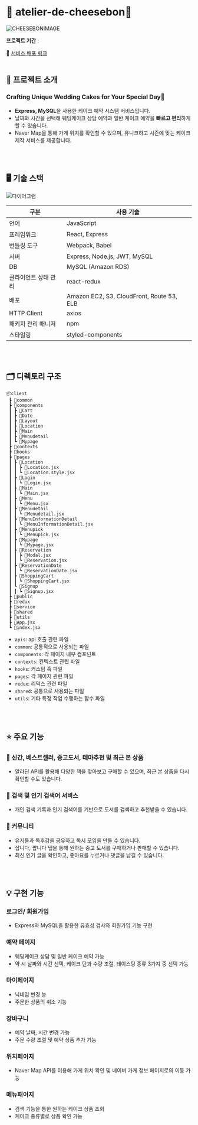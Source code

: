 # 🎂 atelier-de-cheesebon🧡 
![CHEESEBONIMAGE](https://github.com/Jinyang-Park/cheese/assets/80263801/09b37e50-5f14-4a34-97c0-d020515ba182)

**프로젝트 기간**  : 

🔗 [서비스 배포 링크](https://atelier-de-cheesebon.com/)
<br/>
<br/>


## 📢 프로젝트 소개

### Crafting Unique Wedding Cakes for Your Special Day🧡
* **Express, MySQL**을 사용한 케이크 예약 시스템 서비스입니다.
* 날짜와 시간을 선택해 웨딩케이크 상담 예약과 일반 케이크 예약을 **빠르고 편리**하게 할 수 있습니다.
* Naver Map을 통해 가게 위치를 확인할 수 있으며, 유니크하고 시즌에 맞는 케이크 제작 서비스를 제공합니다.
<br/>
<br/>

## 🖥 기술 스택
![다이어그램](https://github.com/Jinyang-Park/cheese/assets/80263801/95862ffb-1b20-431a-bc83-bbec8065f830)


| 구분                 | 사용 기술          |
| -------------------- | ------------------ |
| 언어              | JavaScript            |
| 프레임워크                   | React, Express           |
| 번들링 도구                 | Webpack, Babel           |
| 서버             | Express, Node.js, JWT, MySQL        |
| DB                   | MySQL (Amazon RDS) |
| 클라이언트 상태 관리 | react-redux          |
| 배포             | Amazon EC2, S3, CloudFront, Route 53, ELB           |
| HTTP Client             | axios            |
| 패키지 관리 매니저   | npm         |
| 스타일링             | styled-components           |
<br/>
<br/>

## 🗂 디렉토리 구조

```
📦client
 ┣ 📂common
 ┣ 📂components
 ┃ ┣ 📂Cart
 ┃ ┣ 📂Date
 ┃ ┣ 📂Layout
 ┃ ┣ 📂Location
 ┃ ┣ 📂Main
 ┃ ┣ 📂Menudetail
 ┃ ┗ 📂Mypage
 ┣ 📂contexts
 ┣ 📂hooks
 ┣ 📂pages
 ┃ ┣ 📂Location
 ┃ ┃ ┣ 📜Location.jsx
 ┃ ┃ ┗ 📜Location.style.jsx
 ┃ ┣ 📂Login
 ┃ ┃ ┗ 📜Login.jsx
 ┃ ┣ 📂Main
 ┃ ┃ ┗ 📜Main.jsx
 ┃ ┣ 📂Menu
 ┃ ┃ ┗ 📜Menu.jsx
 ┃ ┣ 📂Menudetail
 ┃ ┃ ┗ 📜Menudetail.jsx
 ┃ ┣ 📂MenuInformationDetail
 ┃ ┃ ┗ 📜MenuInformationDetail.jsx
 ┃ ┣ 📂Menupick
 ┃ ┃ ┗ 📜Menupick.jsx
 ┃ ┣ 📂Mypage
 ┃ ┃ ┗ 📜Mypage.jsx
 ┃ ┣ 📂Reservation
 ┃ ┃ ┣ 📜Modal.jsx
 ┃ ┃ ┗ 📜Reservation.jsx
 ┃ ┣ 📂ReservationDate
 ┃ ┃ ┗ 📜ReservationDate.jsx
 ┃ ┣ 📂ShoppingCart
 ┃ ┃ ┗ 📜ShoppingCart.jsx
 ┃ ┗ 📂Signup
 ┃ ┃ ┗ 📜Signup.jsx
 ┣ 📂public
 ┣ 📂redux
 ┣ 📂service
 ┣ 📂shared
 ┣ 📂utils
 ┣ 📜App.jsx
 ┗ 📜index.jsx
```

- `apis`: api 호출 관련 파일
- `common`: 공통적으로 사용되는 파일
- `components`: 각 페이지 내부 컴포넌트
- `contexts`: 컨텍스트 관련 파일
- `hooks`: 커스텀 훅 파일
- `pages`: 각 페이지 관련 파일
- `redux`: 리덕스 관련 파일
- `shared`: 공통으로 사용되는 파일
- `utils`: 기타 특정 작업 수행하는 함수 파일
<br/>
<br/>

## ⭐️ 주요 기능
### 📌 신간, 베스트셀러, 중고도서, 테마추천 및 최근 본 상품
* 알라딘 API를 활용해 다양한 책을 찾아보고 구매할 수 있으며, 최근 본 상품을 다시 확인할 수도 있습니다.

### 📌 검색 및 인기 검색어 서비스
* 개인 검색 기록과 인기 검색어를 기반으로 도서를 검색하고 추천받을 수 있습니다.

### 📌 커뮤니티 
* 유저들과 독후감을 공유하고 독서 모임을 만들 수 있습니다.
* 삽니다, 팝니다 탭을 통해 원하는 중고 도서를 구매하거나 판매할 수 있습니다.
* 최신 인기 글을 확인하고, 좋아요를 누르거나 댓글을 남길 수 있습니다.
<br/>
<br/>

## 💡 구현 기능
### 로그인/ 회원가입
* Express와 MySQL을 활용한 유효성 검사와 회원가입 기능 구현

### 예약 페이지
* 웨딩케이크 상담 및 일반 케이크 예약 가능
* 약 시 날짜와 시간 선택, 케이크 단과 수량 조절, 테이스팅 종류 3가지 중 선택 가능

### 마이페이지
* 닉네임 변경 능
* 주문한 상품의 취소 기능

### 장바구니 
* 예약 날짜, 시간 변경 가능
* 주문 수량 조절 및 예약 상품 추가 기능

### 위치페이지
* Naver Map API를 이용해 가게 위치 확인 및 네이버 가게 정보 페이지로의 이동 가능
  
### 메뉴패이지
* 검색 기능을 통한 원하는 케이크 상품 조회
* 케이크 종류별로 상품 확인 가능
  
